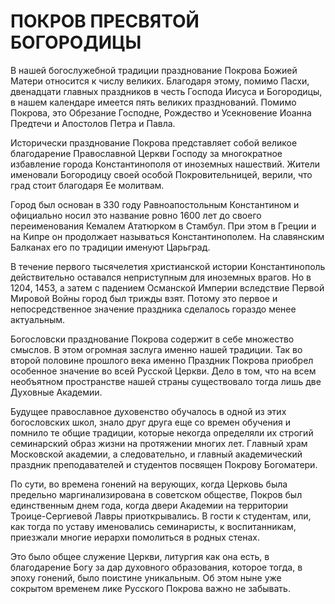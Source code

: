 # ПОКРОВ ПРЕСВЯТОЙ БОГОРОДИЦЫ

В нашей богослужебной традиции празднование Покрова Божией Матери относится к числу великих. Благодаря этому, помимо Пасхи, двенадцати главных праздников в честь Господа Иисуса и Богородицы, в нашем календаре имеется пять великих празднований. Помимо Покрова, это Обрезание Господне, Рождество и Усекновение Иоанна Предтечи и Апостолов Петра и Павла.

Исторически празднование Покрова представляет собой великое благодарение Православной Церкви Господу за многократное избавление города Константинополя от иноземных нашествий. Жители именовали Богородицу своей особой Покровительницей, верили, что град стоит благодаря Ее молитвам.

Город был основан в 330 году Равноапостольным Константином и официально носил это название ровно 1600 лет до своего переименования Кемалем Ататюрком в Стамбул. При этом в Греции и на Кипре он продолжает называться Константинополем. На славянским Балканах его по традиции именуют Царьград.

В течение первого тысячелетия христианской истории Константинополь действительно оставался неприступным для иноземных врагов. Но в 1204, 1453, а затем с падением Османской Империи вследствие Первой Мировой Войны город был трижды взят. Потому это первое и непосредственное значение праздника сделалось гораздо менее актуальным.

Богословски празднование Покрова содержит в себе множество смыслов. В этом огромная заслуга именно нашей традиции. Так во второй половине прошлого века именно Праздник Покрова приобрел особенное значение во всей Русской Церкви. Дело в том, что на всем необъятном пространстве нашей страны существовало тогда лишь две Духовные Академии.

Будущее православное духовенство обучалось в одной из этих богословских школ, знало друг друга еще со времен обучения и помнило те общие традиции, которые некогда определяли их строгий семинарский образ жизни на протяжении многих лет. Главный храм Московской академии, а следовательно, и главный академический праздник преподавателей и студентов посвящен Покрову Богоматери.

По сути, во времена гонений на верующих, когда Церковь была предельно маргинализирована в советском обществе, Покров был единственным днем года, когда двери Академии на территории Троице-Сергиевой Лавры приоткрывались. В гости к студентам, или, как тогда по уставу именовались семинаристы, к воспитанникам, приезжали многие иерархи помолиться в родных стенах.

Это было общее служение Церкви, литургия как она есть, в благодарение Богу за дар духовного образования, которое тогда, в эпоху гонений, было поистине уникальным. Об этом ныне уже сокрытом временем лике Русского Покрова важно не забывать.
